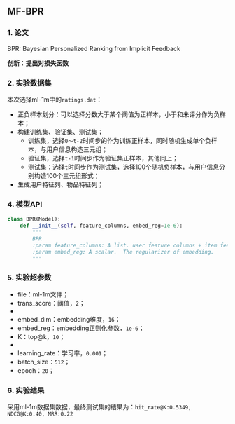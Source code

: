 ## MF-BPR

### 1. 论文
BPR: Bayesian Personalized Ranking from Implicit Feedback

**创新**：**提出对损失函数**  



### 2. 实验数据集

本次选择ml-1m中的`ratings.dat`：

- 正负样本划分：可以选择分数大于某个阈值为正样本，小于和未评分作为负样本；
- 构建训练集、验证集、测试集；
  - 训练集，选择`0～t-2`时间步的作为训练正样本，同时随机生成单个负样本，与用户信息构造三元组；
  - 验证集，选择`t-1`时间步作为验证集正样本，其他同上；
  - 测试集：选择`t`时间步作为测试集，选择100个随机负样本，与用户信息分别构造100个三元组形式；
- 生成用户特征列、物品特征列；



### 4. 模型API

```python
class BPR(Model):
    def __init__(self, feature_columns, embed_reg=1e-6):
        """
        BPR
        :param feature_columns: A list. user feature columns + item feature columns
        :param embed_reg: A scalar.  The regularizer of embedding.
        """
```



### 5. 实验超参数

- file：ml-1m文件；
- trans_score：阈值，`2`；
- 
- embed_dim：embedding维度，`16`；
- embed_reg：embedding正则化参数，`1e-6`；
- K：top@k，`10`；
- 
- learning_rate：学习率，`0.001`；
- batch_size：`512`；
- epoch：`20`；



### 6. 实验结果

采用ml-1m数据集数据，最终测试集的结果为：`hit_rate@K:0.5349, NDCG@K:0.40, MRR:0.22`


